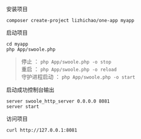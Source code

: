 安装项目
```
composer create-project lizhichao/one-app myapp
```

启动项目
```shell
cd myapp
php App/swoole.php 
```
> 停止 ： `php App/swoole.php -o stop`   
> 重启 ： `php App/swoole.php -o reload`    
> 守护进程启动 ： `php App/swoole.php -o start`  

启动成功控制台输出
```
server swoole_http_server 0.0.0.0 8081
server start
```

访问项目
```shell
curl http://127.0.0.1:8081
```

